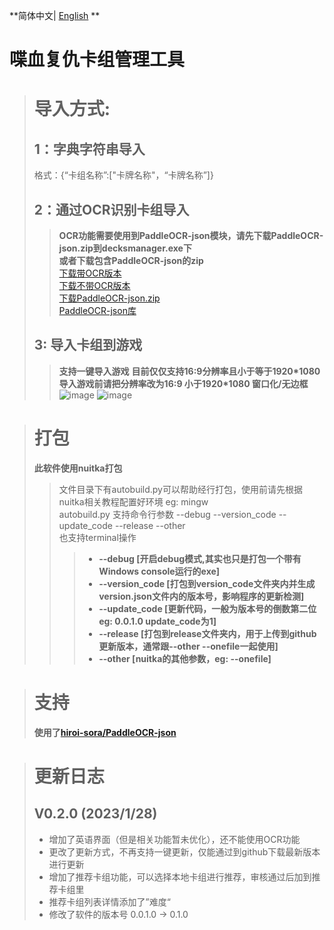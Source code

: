 **简体中文| [English](./README_EN.md) **
# 喋血复仇卡组管理工具
> # 导入方式:
> ## 1：字典字符串导入
> 格式：{“卡组名称”:["卡牌名称"，“卡牌名称”]}
> ## 2：通过OCR识别卡组导入
>> **OCR功能需要使用到PaddleOCR-json模块，请先下载PaddleOCR-json.zip到decksmanager.exe下**  
>> **或者下载包含PaddleOCR-json的zip**  
[下载带OCR版本](https://github.com/PilotSherlock/b4bdeckmanager/releases/download/DeckManager_v0.0.1.1/b4bdeckmanager_v0.0.1.1_OCR.zip)  
[下载不带OCR版本](https://github.com/PilotSherlock/b4bdeckmanager/releases/download/DeckManager_v0.0.1.1/b4bdeckmanager_v0.0.1.1_withoutOCR.zip)  
[下载PaddleOCR-json.zip](https://github.com/PilotSherlock/b4bdeckmanager/releases/download/PaddleOCR-json/PaddleOCR-json.zip)  
[PaddleOCR-json库](https://github.com/hiroi-sora/PaddleOCR-json)
> ## 3: 导入卡组到游戏
>> **支持一键导入游戏**
>> **目前仅仅支持16:9分辨率且小于等于1920*1080**  
>> **导入游戏前请把分辨率改为16:9 小于1920*1080 窗口化/无边框**
>> ![image](https://user-images.githubusercontent.com/42969918/214327184-a39095af-cccf-459c-ac59-7c6950c33c1c.png)
>> ![image](https://user-images.githubusercontent.com/42969918/214327251-daee32e8-3eac-4d98-a356-ced47280c5c8.png)

> # 打包
> **此软件使用nuitka打包**
>> 文件目录下有autobuild.py可以帮助经行打包，使用前请先根据nuitka相关教程配置好环境 eg:  mingw  
>> autobuild.py 支持命令行参数 --debug --version_code --update_code --release --other  
>> 也支持terminal操作
>>> + **--debug         [开启debug模式,其实也只是打包一个带有Windows console运行的exe]**
>>> + **--version_code         [打包到version_code文件夹内并生成version.json文件内的版本号，影响程序的更新检测]**
>>> + **--update_code         [更新代码，一般为版本号的倒数第二位 eg: 0.0.1.0 update_code为1]**
>>> + **--release         [打包到release文件夹内，用于上传到github更新版本，通常跟--other --onefile一起使用]**
>>> + **--other         [nuitka的其他参数，eg: --onefile]**

> # 支持
> **使用了[hiroi-sora/PaddleOCR-json](https://github.com/hiroi-sora/PaddleOCR-json)**

> # 更新日志
> ## V0.2.0 (2023/1/28)
> * 增加了英语界面（但是相关功能暂未优化），还不能使用OCR功能
> * 更改了更新方式，不再支持一键更新，仅能通过到github下载最新版本进行更新
> * 增加了推荐卡组功能，可以选择本地卡组进行推荐，审核通过后加到推荐卡组里
> * 推荐卡组列表详情添加了”难度“
> * 修改了软件的版本号 0.0.1.0 -> 0.1.0